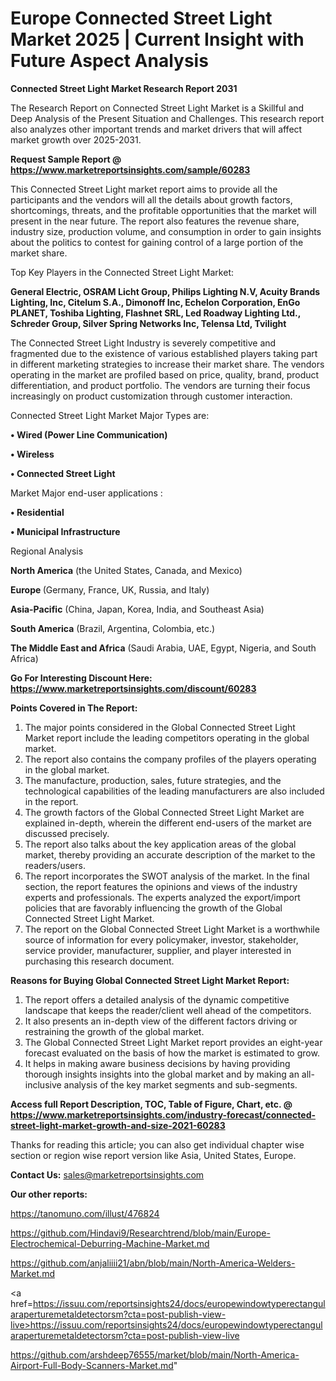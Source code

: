 # Europe Connected Street Light Market 2025 | Current Insight with Future Aspect Analysis

<strong>Connected Street Light Market Research Report 2031</strong>

The Research Report on Connected Street Light Market is a Skillful and Deep Analysis of the Present Situation and Challenges. This research report also analyzes other important trends and market drivers that will affect market growth over 2025-2031.

<strong>Request Sample Report @ <a href=https://www.marketreportsinsights.com/sample/60283>https://www.marketreportsinsights.com/sample/60283</a></strong>

This Connected Street Light market report aims to provide all the participants and the vendors will all the details about growth factors, shortcomings, threats, and the profitable opportunities that the market will present in the near future. The report also features the revenue share, industry size, production volume, and consumption in order to gain insights about the politics to contest for gaining control of a large portion of the market share.

Top Key Players in the Connected Street Light Market:

<strong>General Electric, OSRAM Licht Group, Philips Lighting N.V, Acuity Brands Lighting, Inc, Citelum S.A., Dimonoff Inc, Echelon Corporation, EnGo PLANET, Toshiba Lighting, Flashnet SRL, Led Roadway Lighting Ltd., Schreder Group, Silver Spring Networks Inc, Telensa Ltd, Tvilight</strong>

The Connected Street Light Industry is severely competitive and fragmented due to the existence of various established players taking part in different marketing strategies to increase their market share. The vendors operating in the market are profiled based on price, quality, brand, product differentiation, and product portfolio. The vendors are turning their focus increasingly on product customization through customer interaction.

Connected Street Light Market Major Types are:

<strong>• Wired (Power Line Communication)

• Wireless

• Connected Street Light</strong>

Market Major end-user applications :

<strong>• Residential

• Municipal Infrastructure</strong>

Regional Analysis

</u><strong><b>North America</b></strong> (the United States, Canada, and Mexico)

<strong><b>Europe </b></strong>(Germany, France, UK, Russia, and Italy)

<strong><b>Asia-Pacific</b></strong> (China, Japan, Korea, India, and Southeast Asia)

<strong><b>South America</b></strong> (Brazil, Argentina, Colombia, etc.)

<strong><b>The Middle East and Africa</b></strong> (Saudi Arabia, UAE, Egypt, Nigeria, and South Africa)

<strong>Go For Interesting Discount Here: <a href=https://www.marketreportsinsights.com/discount/60283>https://www.marketreportsinsights.com/discount/60283</a></strong>

<strong>Points Covered in The Report:</strong>
<ol>
  <li>The major points considered in the Global Connected Street Light Market report include the leading competitors operating in the global market.</li>
  <li>The report also contains the company profiles of the players operating in the global market.</li>
  <li>The manufacture, production, sales, future strategies, and the technological capabilities of the leading manufacturers are also included in the report.</li>
  <li>The growth factors of the Global Connected Street Light Market are explained in-depth, wherein the different end-users of the market are discussed precisely.</li>
  <li>The report also talks about the key application areas of the global market, thereby providing an accurate description of the market to the readers/users.</li>
  <li>The report incorporates the SWOT analysis of the market. In the final section, the report features the opinions and views of the industry experts and professionals. The experts analyzed the export/import policies that are favorably influencing the growth of the Global Connected Street Light Market.</li>
  <li>The report on the Global Connected Street Light Market is a worthwhile source of information for every policymaker, investor, stakeholder, service provider, manufacturer, supplier, and player interested in purchasing this research document.</li>
</ol>
<strong>Reasons for Buying Global Connected Street Light Market Report:</strong>

<ol>
  <li>The report offers a detailed analysis of the dynamic competitive landscape that keeps the reader/client well ahead of the competitors.</li>
  <li>It also presents an in-depth view of the different factors driving or restraining the growth of the global market.</li>
  <li>The Global Connected Street Light Market report provides an eight-year forecast evaluated on the basis of how the market is estimated to grow.</li>
  <li>It helps in making aware business decisions by having providing thorough insights insights into the global market and by making an all-inclusive analysis of the key market segments and sub-segments.</li>
</ol>
<strong>Access full Report Description, TOC, Table of Figure, Chart, etc. @ <a href=https://www.marketreportsinsights.com/industry-forecast/connected-street-light-market-growth-and-size-2021-60283>https://www.marketreportsinsights.com/industry-forecast/connected-street-light-market-growth-and-size-2021-60283</a></strong>


Thanks for reading this article; you can also get individual chapter wise section or region wise report version like Asia, United States, Europe.

<strong>Contact Us:</strong>
sales@marketreportsinsights.com

<strong>Our other reports:</strong>

<a href=https://tanomuno.com/illust/476824>https://tanomuno.com/illust/476824</a>

<a href=https://github.com/Hindavi9/Researchtrend/blob/main/Europe-Electrochemical-Deburring-Machine-Market.md>https://github.com/Hindavi9/Researchtrend/blob/main/Europe-Electrochemical-Deburring-Machine-Market.md</a>

<a href=https://github.com/anjaliiii21/abn/blob/main/North-America-Welders-Market.md>https://github.com/anjaliiii21/abn/blob/main/North-America-Welders-Market.md</a>

<a href=https://issuu.com/reportsinsights24/docs/europewindowtyperectangularaperturemetaldetectorsm?cta=post-publish-view-live>https://issuu.com/reportsinsights24/docs/europewindowtyperectangularaperturemetaldetectorsm?cta=post-publish-view-live</a>

<a href=https://github.com/arshdeep76555/market/blob/main/North-America-Airport-Full-Body-Scanners-Market.md>https://github.com/arshdeep76555/market/blob/main/North-America-Airport-Full-Body-Scanners-Market.md</a>"
